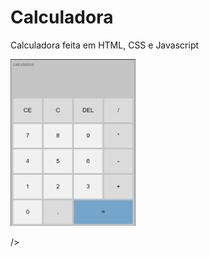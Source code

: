# Calculadora
Calculadora feita em HTML, CSS e Javascript


<p float="left">

 <img src="img/interface.png" width="200" />

  /> 

</p>